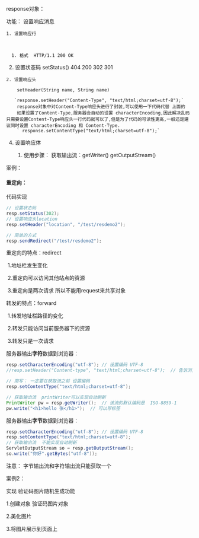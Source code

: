 response对象：

功能： 设置响应消息

 	1. 设置响应行
      	
      	
      
      1. 格式  HTTP/1.1 200 OK
      
   2. 设置状态码  setStatus()         404 200 302 301

 	2. 设置响应头
      	
      	setHeader(String name, String name)  
       
       `response.setHeader("Content-Type", "text/html;charset=utf-8");`
        response对象中对Content-Type响应头进行了封装,可以使用一下代码代替 上面的
        如果设置了Content-Type,服务器会自动的设置 characterEncoding,因此解决乱码只需要设置Content-Type响应头一行代码就可以了,但是为了代码的可读性更高,一般还是建议同时设置 characterEncoding 和 Content-Type.
        ` response.setContentType("text/html;charset=utf-8");`
       
  4. 设置响应体

       1. 使用步骤：  获取输出流：getWriter()   getOutputStream()

案例：

#### 重定向：

代码实现

```java
// 设置状态码
resp.setStatus(302);
// 设置响应头location
resp.setHeader("location", "/test/resdemo2");

// 简单的方式
resp.sendRedirect("/test/resdemo2");
```

重定向的特点：redirect

​	1.地址栏发生变化

​	2.重定向可以访问其他站点的资源

​	3.重定向是两次请求  所以不能用request来共享对象

转发的特点：forward

​	1.转发地址栏路径的变化

​	2.转发只能访问当前服务器下的资源

​	3.转发只是一次请求



服务器输出**字符**数据到浏览器：

```java
resp.setCharacterEncoding("utf-8"); // 设置编码 UTF-8
//resp.setHeader("Content-type", "text/html;charset=utf-8");  // 告诉浏览器解码 是 UTF-8  默认是GBK

// 简写： 一定要在获取流之前 设置编码
resp.setContentType("text/html;charset=utf-8");

// 获取输出流  printWriter可以实现自动刷新
PrintWriter pw = resp.getWriter();  // 该流的默认编码是  ISO-8859-1
pw.write("<h1>hello 张</h1>");  // 可以写标签
```

服务器输出**字节**数据到浏览器：

```java
resp.setCharacterEncoding("utf-8"); // 设置编码 UTF-8
resp.setContentType("text/html;charset=utf-8");
// 获取输出流  不能实现自动刷新
ServletOutputStream so = resp.getOutputStream();
so.write("你好".getBytes("utf-8"));
```

注意：  字节输出流和字符输出流只能获取一个







案例2：

实现  验证码图片随机生成功能

1.创建对象  验证码图片对象

2.美化图片

3.将图片展示到页面上



   